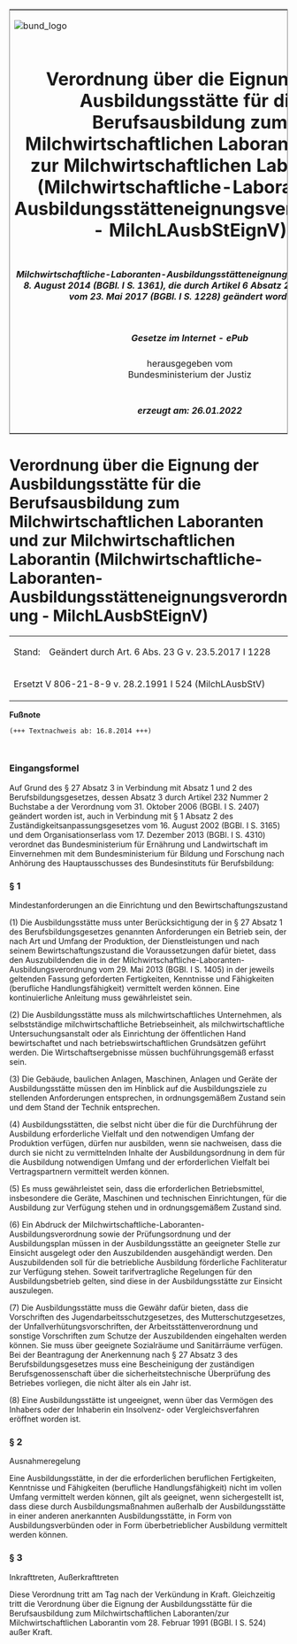 <span id="DECKBLATT.html"></span>

<table border="0" frame="border" width="100%">

<tr valign="top">

<td align="left">

![bund\_logo](BfJ_2021_Web_de_de.gif)

</td>

<td align="right">

 

</td>

</tr>

<tr align="center" valign="middle">

<td colspan="2">

# Verordnung über die Eignung der Ausbildungsstätte für die Berufsausbildung zum Milchwirtschaftlichen Laboranten und zur Milchwirtschaftlichen Laborantin (Milchwirtschaftliche-Laboranten-Ausbildungsstätteneignungsverordnung - MilchLAusbStEignV)

</td>

</tr>

<tr align="center" valign="middle">

<td colspan="2">

##### Milchwirtschaftliche-Laboranten-Ausbildungsstätteneignungsverordnung vom 8. August 2014 (BGBl. I S. 1361), die durch Artikel 6 Absatz 23 des Gesetzes vom 23. Mai 2017 (BGBl. I S. 1228) geändert worden ist

</td>

</tr>

<tr align="center" valign="middle">

<td colspan="2">

  
  

##### Gesetze im Internet - ePub  
  
herausgegeben vom  
Bundesministerium der Justiz

</td>

</tr>

<tr align="center" valign="bottom">

<td colspan="2">

  
  

##### erzeugt am: 26.01.2022

</td>

</tr>

</table>

<span id="BJNR136100014.html"></span>

# Verordnung über die Eignung der Ausbildungsstätte für die Berufsausbildung zum Milchwirtschaftlichen Laboranten und zur Milchwirtschaftlichen Laborantin (Milchwirtschaftliche-Laboranten-Ausbildungsstätteneignungsverordnung - MilchLAusbStEignV)

<div>

<div class="jnhtml">

<table width="100%">

<colgroup>

<col width="10%">

</col>

<col width="90%">

</col>

</colgroup>

<tr>

<td>

Stand:

</div>

</div>

</td>

<td>

Geändert durch Art. 6 Abs. 23 G v. 23.5.2017 I 1228

</td>

</tr>

<tr>

<td colspan="2">

Ersetzt V 806-21-8-9 v. 28.2.1991 I 524 (MilchLAusbStV)

</td>

</tr>

</table>

</div>

</div>

<div>

  
**Fußnote**

<div class="jnhtml">

<div>

<div class="jurAbsatz">

  

``` 
(+++ Textnachweis ab: 16.8.2014 +++)

 
```

</div>

</div>

</div>

</div>

<span id="BJNR136100014BJNE000100000.html"></span>

### Eingangsformel  

<div>

<div class="jnhtml">

<div>

<div class="jurAbsatz">

Auf Grund des § 27 Absatz 3 in Verbindung mit Absatz 1 und 2 des
Berufsbildungsgesetzes, dessen Absatz 3 durch Artikel 232 Nummer 2
Buchstabe a der Verordnung vom 31. Oktober 2006 (BGBl. I S. 2407)
geändert worden ist, auch in Verbindung mit § 1 Absatz 2 des
Zuständigkeitsanpassungsgesetzes vom 16. August 2002 (BGBl. I S. 3165)
und dem Organisationserlass vom 17. Dezember 2013 (BGBl. I S. 4310)
verordnet das Bundesministerium für Ernährung und Landwirtschaft im
Einvernehmen mit dem Bundesministerium für Bildung und Forschung nach
Anhörung des Hauptausschusses des Bundesinstituts für Berufsbildung:

</div>

</div>

</div>

</div>

<span id="BJNR136100014BJNE000201360.html"></span>

### § 1  
Mindestanforderungen an die Einrichtung und den Bewirtschaftungszustand

<div>

<div class="jnhtml">

<div>

<div class="jurAbsatz">

(1) Die Ausbildungsstätte muss unter Berücksichtigung der in § 27 Absatz
1 des Berufsbildungsgesetzes genannten Anforderungen ein Betrieb sein,
der nach Art und Umfang der Produktion, der Dienstleistungen und nach
seinem Bewirtschaftungszustand die Voraussetzungen dafür bietet, dass
den Auszubildenden die in der
Milchwirtschaftliche-Laboranten-Ausbildungsverordnung vom 29. Mai 2013
(BGBl. I S. 1405) in der jeweils geltenden Fassung geforderten
Fertigkeiten, Kenntnisse und Fähigkeiten (berufliche Handlungsfähigkeit)
vermittelt werden können. Eine kontinuierliche Anleitung muss
gewährleistet sein.

</div>

<div class="jurAbsatz">

(2) Die Ausbildungsstätte muss als milchwirtschaftliches Unternehmen,
als selbstständige milchwirtschaftliche Betriebseinheit, als
milchwirtschaftliche Untersuchungsanstalt oder als Einrichtung der
öffentlichen Hand bewirtschaftet und nach betriebswirtschaftlichen
Grundsätzen geführt werden. Die Wirtschaftsergebnisse müssen
buchführungsgemäß erfasst sein.

</div>

<div class="jurAbsatz">

(3) Die Gebäude, baulichen Anlagen, Maschinen, Anlagen und Geräte der
Ausbildungsstätte müssen den im Hinblick auf die Ausbildungsziele zu
stellenden Anforderungen entsprechen, in ordnungsgemäßem Zustand sein
und dem Stand der Technik entsprechen.

</div>

<div class="jurAbsatz">

(4) Ausbildungsstätten, die selbst nicht über die für die Durchführung
der Ausbildung erforderliche Vielfalt und den notwendigen Umfang der
Produktion verfügen, dürfen nur ausbilden, wenn sie nachweisen, dass die
durch sie nicht zu vermittelnden Inhalte der Ausbildungsordnung in dem
für die Ausbildung notwendigen Umfang und der erforderlichen Vielfalt
bei Vertragspartnern vermittelt werden können.

</div>

<div class="jurAbsatz">

(5) Es muss gewährleistet sein, dass die erforderlichen Betriebsmittel,
insbesondere die Geräte, Maschinen und technischen Einrichtungen, für
die Ausbildung zur Verfügung stehen und in ordnungsgemäßem Zustand sind.

</div>

<div class="jurAbsatz">

(6) Ein Abdruck der
Milchwirtschaftliche-Laboranten-Ausbildungsverordnung sowie der
Prüfungsordnung und der Ausbildungsplan müssen in der Ausbildungsstätte
an geeigneter Stelle zur Einsicht ausgelegt oder den Auszubildenden
ausgehändigt werden. Den Auszubildenden soll für die betriebliche
Ausbildung förderliche Fachliteratur zur Verfügung stehen. Soweit
tarifvertragliche Regelungen für den Ausbildungsbetrieb gelten, sind
diese in der Ausbildungsstätte zur Einsicht auszulegen.

</div>

<div class="jurAbsatz">

(7) Die Ausbildungsstätte muss die Gewähr dafür bieten, dass die
Vorschriften des Jugendarbeitsschutzgesetzes, des Mutterschutzgesetzes,
der Unfallverhütungsvorschriften, der Arbeitsstättenverordnung und
sonstige Vorschriften zum Schutze der Auszubildenden eingehalten werden
können. Sie muss über geeignete Sozialräume und Sanitärräume verfügen.
Bei der Beantragung der Anerkennung nach § 27 Absatz 3 des
Berufsbildungsgesetzes muss eine Bescheinigung der zuständigen
Berufsgenossenschaft über die sicherheitstechnische Überprüfung des
Betriebes vorliegen, die nicht älter als ein Jahr ist.

</div>

<div class="jurAbsatz">

(8) Eine Ausbildungsstätte ist ungeeignet, wenn über das Vermögen des
Inhabers oder der Inhaberin ein Insolvenz- oder Vergleichsverfahren
eröffnet worden ist.

</div>

</div>

</div>

</div>

<span id="BJNR136100014BJNE000300000.html"></span>

### § 2  
Ausnahmeregelung

<div>

<div class="jnhtml">

<div>

<div class="jurAbsatz">

Eine Ausbildungsstätte, in der die erforderlichen beruflichen
Fertigkeiten, Kenntnisse und Fähigkeiten (berufliche Handlungsfähigkeit)
nicht im vollen Umfang vermittelt werden können, gilt als geeignet, wenn
sichergestellt ist, dass diese durch Ausbildungsmaßnahmen außerhalb der
Ausbildungsstätte in einer anderen anerkannten Ausbildungsstätte, in
Form von Ausbildungsverbünden oder in Form überbetrieblicher Ausbildung
vermittelt werden können.

</div>

</div>

</div>

</div>

<span id="BJNR136100014BJNE000400000.html"></span>

### § 3  
Inkrafttreten, Außerkrafttreten

<div>

<div class="jnhtml">

<div>

<div class="jurAbsatz">

Diese Verordnung tritt am Tag nach der Verkündung in Kraft. Gleichzeitig
tritt die Verordnung über die Eignung der Ausbildungsstätte für die
Berufsausbildung zum Milchwirtschaftlichen Laboranten/zur
Milchwirtschaftlichen Laborantin vom 28. Februar 1991 (BGBl. I S. 524)
außer Kraft.

</div>

</div>

</div>

</div>
